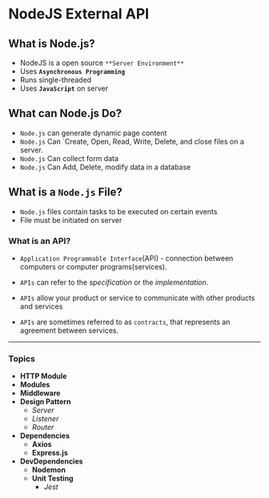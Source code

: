 # NodeJS External API

## What is Node.js?

-   NodeJS is a open source `**Server Environment**`
-   Uses **`Asynchronous Programming`**
-   Runs single-threaded
-   Uses **`JavaScript`** on server

## What can Node.js Do?

-   `Node.js` can generate dynamic page content
-   `Node.js` Can `Create, Open, Read, Write, Delete, and close files on a server.
-   `Node.js` Can collect form data
-   `Node.js` Can Add, Delete, modify data in a database

## What is a `Node.js` File?

-   `Node.js` files contain tasks to be executed on certain events
-   File must be initiated on server

### What is an API?

-   `Application Programmable Interface`(API) - connection between computers or computer programs(services).

-   `APIs` can refer to the _specification_ or the _implementation_.

-   `APIs` allow your product or service to communicate with other products and services

-   `APIs` are sometimes referred to as `contracts`, that represents an agreement between services.

---

### Topics

-   **HTTP Module**
-   **Modules**
-   **Middleware**
-   **Design Pattern**
    -   _Server_
    -   _Listener_
    -   _Router_
-   **Dependencies**
    -   **Axios**
    -   **Express.js**
-   **DevDependencies**
    -   **Nodemon**
    -   **Unit Testing**
        -   _Jest_
